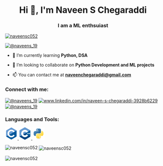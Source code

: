 <h1 align="center">Hi 👋, I'm Naveen S Chegaraddi</h1>
<h3 align="center">I am a ML enthsuiast</h3>

<p align="left"> <a href="https://github.com/ryo-ma/github-profile-trophy"><img src="https://github-profile-trophy.vercel.app/?username=naveensc052" alt="naveensc052" /></a> </p>

<p align="left"> <a href="https://twitter.com/@naveens_19" target="blank"><img src="https://img.shields.io/twitter/follow/@naveens_19?logo=twitter&style=for-the-badge" alt="@naveens_19" /></a> </p>

- 🌱 I’m currently learning **Python, DSA**

- 👯 I’m looking to collaborate on **Python Development and ML projects**

- 📫 You can contact me at **naveenchegaraddi@gmail.com**

<h3 align="left">Connect with me:</h3>
<p align="left">
<a href="https://twitter.com/@naveens_19" target="blank"><img align="center" src="https://raw.githubusercontent.com/rahuldkjain/github-profile-readme-generator/master/src/images/icons/Social/twitter.svg" alt="@naveens_19" height="30" width="40" /></a>
<a href="https://linkedin.com/in/www.linkedin.com/in/naveen-s-chegaraddi-3928b6229" target="blank"><img align="center" src="https://raw.githubusercontent.com/rahuldkjain/github-profile-readme-generator/master/src/images/icons/Social/linked-in-alt.svg" alt="www.linkedin.com/in/naveen-s-chegaraddi-3928b6229" height="30" width="40" /></a>
<a href="https://instagram.com/@naveens_19" target="blank"><img align="center" src="https://raw.githubusercontent.com/rahuldkjain/github-profile-readme-generator/master/src/images/icons/Social/instagram.svg" alt="@naveens_19" height="30" width="40" /></a>
</p>

<h3 align="left">Languages and Tools:</h3>
<p align="left"> <a href="https://www.cprogramming.com/" target="_blank" rel="noreferrer"> <img src="https://raw.githubusercontent.com/devicons/devicon/master/icons/c/c-original.svg" alt="c" width="40" height="40"/> </a> <a href="https://www.w3schools.com/cpp/" target="_blank" rel="noreferrer"> <img src="https://raw.githubusercontent.com/devicons/devicon/master/icons/cplusplus/cplusplus-original.svg" alt="cplusplus" width="40" height="40"/> </a> <a href="https://www.python.org" target="_blank" rel="noreferrer"> <img src="https://raw.githubusercontent.com/devicons/devicon/master/icons/python/python-original.svg" alt="python" width="40" height="40"/> </a> </p>

<p><img align="left" src="https://github-readme-stats.vercel.app/api/top-langs?username=naveensc052&show_icons=true&locale=en&layout=compact" alt="naveensc052" /></p>

<p>&nbsp;<img align="center" src="https://github-readme-stats.vercel.app/api?username=naveensc052&show_icons=true&locale=en" alt="naveensc052" /></p>

<p><img align="center" src="https://github-readme-streak-stats.herokuapp.com/?user=naveensc052&" alt="naveensc052" /></p>
